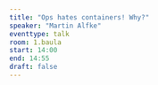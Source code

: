 ```yaml
---
title: "Ops hates containers! Why?"
speaker: "Martin Alfke"
eventtype: talk
room: 1.baula
start: 14:00
end: 14:55
draft: false
---
```

